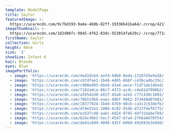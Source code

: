```yaml
---
template: ModelPage
title: Saylor
featuredImage: >-
  https://ucarecdn.com/9c7bd193-9a6e-4b0b-82ff-19338b41ba64/-/crop/4217x2440/0,1753/-/preview/
imageThumbnail: >-
  https://ucarecdn.com/182d06fc-9845-4f62-83dc-553014fa629c/-/crop/771x1070/503,0/-/preview/
firstName: Saylor
collection: Girls
height: 89cm
size: '2'
shoeSize: Infant 6
hair: Blonde
eyes: Blue
imagePortfolio:
  - image: 'https://ucarecdn.com/4ed2dcb4-aafd-49b0-8eda-13207d3e9a58/'
  - image: 'https://ucarecdn.com/c67dfae1-1b48-4405-8b6f-c43bcadbc29c/'
  - image: 'https://ucarecdn.com/c908ed85-66e8-43a4-aece-71d71de1d6ed/'
  - image: 'https://ucarecdn.com/f102adce-86c7-4373-acdc-c4e81d7090b2/'
  - image: 'https://ucarecdn.com/a59542d0-e81f-45a0-a2e5-c77c438c1803/'
  - image: 'https://ucarecdn.com/70b519b6-eaac-486f-9862-3f3448d0f881/'
  - image: 'https://ucarecdn.com/10377924-1b4d-47b9-90cb-ca3c2cb3defb/'
  - image: 'https://ucarecdn.com/df4e53a2-1008-4c02-91db-d722fdef6775/'
  - image: 'https://ucarecdn.com/ecb37c48-aabc-4d24-9745-ddf31dabe7b9/'
  - image: 'https://ucarecdn.com/b24c49b2-5ec7-45d7-b7a4-2f66a8470f54/'
  - image: 'https://ucarecdn.com/de41c609-4048-435f-b0b9-492693e3e9dd/'
---
```


